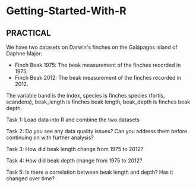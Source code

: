 # Getting-Started-With-R




## PRACTICAL

We have two datasets on Darwin's finches on the Galápagos island of Daphne Major:  
- Finch Beak 1975: The beak measurement of the finches recorded in 1975.
- Finch Beak 2012: The beak measurement of the finches recorded in 2012.

The variable band is the index, species is finches species (fortis, scandens), beak_length is finches beak length, beak_depth is finches beak depth.

Task 1: Load data into R and combine the two datasets

Task 2: Do you see any data quality issues? Can you address them before continuing on with further analysis?

Task 3: How did beak length change from 1975 to 2012?

Task 4: How did beak depth change from 1975 to 2012?

Task 5: Is there a correlation between beak length and depth? Has it changed over time?
